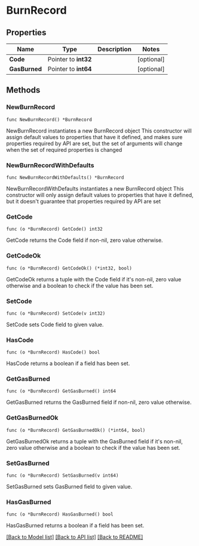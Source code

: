 # BurnRecord

## Properties

Name | Type | Description | Notes
------------ | ------------- | ------------- | -------------
**Code** | Pointer to **int32** |  | [optional] 
**GasBurned** | Pointer to **int64** |  | [optional] 

## Methods

### NewBurnRecord

`func NewBurnRecord() *BurnRecord`

NewBurnRecord instantiates a new BurnRecord object
This constructor will assign default values to properties that have it defined,
and makes sure properties required by API are set, but the set of arguments
will change when the set of required properties is changed

### NewBurnRecordWithDefaults

`func NewBurnRecordWithDefaults() *BurnRecord`

NewBurnRecordWithDefaults instantiates a new BurnRecord object
This constructor will only assign default values to properties that have it defined,
but it doesn't guarantee that properties required by API are set

### GetCode

`func (o *BurnRecord) GetCode() int32`

GetCode returns the Code field if non-nil, zero value otherwise.

### GetCodeOk

`func (o *BurnRecord) GetCodeOk() (*int32, bool)`

GetCodeOk returns a tuple with the Code field if it's non-nil, zero value otherwise
and a boolean to check if the value has been set.

### SetCode

`func (o *BurnRecord) SetCode(v int32)`

SetCode sets Code field to given value.

### HasCode

`func (o *BurnRecord) HasCode() bool`

HasCode returns a boolean if a field has been set.

### GetGasBurned

`func (o *BurnRecord) GetGasBurned() int64`

GetGasBurned returns the GasBurned field if non-nil, zero value otherwise.

### GetGasBurnedOk

`func (o *BurnRecord) GetGasBurnedOk() (*int64, bool)`

GetGasBurnedOk returns a tuple with the GasBurned field if it's non-nil, zero value otherwise
and a boolean to check if the value has been set.

### SetGasBurned

`func (o *BurnRecord) SetGasBurned(v int64)`

SetGasBurned sets GasBurned field to given value.

### HasGasBurned

`func (o *BurnRecord) HasGasBurned() bool`

HasGasBurned returns a boolean if a field has been set.


[[Back to Model list]](../README.md#documentation-for-models) [[Back to API list]](../README.md#documentation-for-api-endpoints) [[Back to README]](../README.md)


